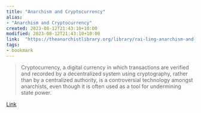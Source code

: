 ```yaml
---
title: "Anarchism and Cryptocurrency"
alias:
- "Anarchism and Cryptocurrency"
created: 2023-08-12T21:43:10+10:00
modified: 2023-08-12T21:43:10+10:00
link:  "https://theanarchistlibrary.org/library/rai-ling-anarchism-and-cryptocurrency"
tags:
- bookmark
---
```


> Cryptocurrency, a digital currency in which transactions are verified and recorded by a decentralized system using cryptography, rather than by a centralized authority, is a controversial technology amongst anarchists, even though it is often used as a tool for undermining state power.

[Link](https://theanarchistlibrary.org/library/rai-ling-anarchism-and-cryptocurrency)